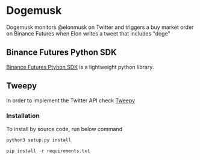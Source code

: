 # Dogemusk

Dogemusk monitors @elonmusk on Twitter and triggers a buy market order on Binance Futures when Elon writes a tweet that includes "doge"


## Binance Futures Python SDK

[Binance Futures Ptyhon SDK](https://github.com/Binance-docs/Binance_Futures_python) is a lightweight python library. 

## Tweepy
In order to implement the Twitter API check [Tweepy](https://github.com/tweepy/tweepy)


### Installation

To install by source code, run below command

```python
python3 setup.py install
```
```python
pip install -r requirements.txt
```
